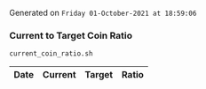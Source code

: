 Generated on `Friday 01-October-2021 at 18:59:06`

### Current to Target Coin Ratio
`current_coin_ratio.sh`

Date|Current|Target|Ratio
---|---|---|---

